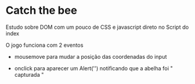 # Catch the bee

Estudo sobre DOM com um pouco de CSS e javascript direto no Script do index

O jogo funciona com 2 eventos

- mousemove
para mudar a posição das coordenadas do input

- onclick
para aparecer um Alert('') notificando que a abelha foi " capturada "
